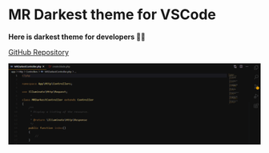 # MR Darkest theme for VSCode

**Here is darkest theme for developers 🤙🎉**

[GitHub Repository](https://github.com/mahmoudmohamedramadan/mr-darkest-theme)

![Screen Shot-III](./images/code.png)
